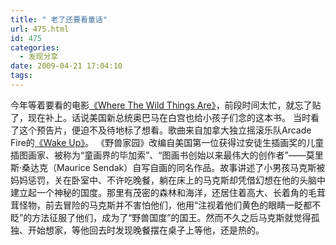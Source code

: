 ```yaml
---
title: " 老了还要看童话"
url: 475.html
id: 475
categories:
  - 发现分享
date: 2009-04-21 17:04:10
tags:
---
```


今年等着要看的电影[《Where The Wild Things Are》](http://www.douban.com/subject/1948937/)，前段时间太忙，就忘了贴了，现在补上。话说美国新总统奥巴马在白宫也给小孩子们念的这本书。 当时看了这个预告片，便迫不及待地标了想看。歌曲来自加拿大独立摇滚乐队Arcade Fire的[《Wake Up》](http://xiami.com/song/2068337/Wake+Up)。 《野兽家园》改编自美国第一位获得过安徒生插画奖的儿童插图画家、被称为“童画界的毕加索”、“图画书创始以来最伟大的创作者”——莫里斯·桑达克（Maurice Sendak）自写自画的同名作品。故事讲述了小男孩马克斯被妈妈惩罚，关在卧室中、不许吃晚餐，躺在床上的马克斯却凭借幻想在他的头脑中建立起一个神秘的国度。那里有茂密的森林和海洋，还居住着高大、长着角的毛茸茸怪物，前去冒险的马克斯并不害怕他们，他用“注视着他们黄色的眼睛一眨都不眨”的方法征服了他们，成为了“野兽国度”的国王。然而不久之后马克斯就觉得孤独、开始想家，等他回去时发现晚餐摆在桌子上等他，还是热的。